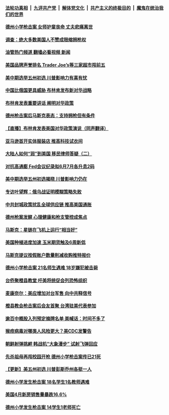 ####  [法轮功真相](../../../../basic/blob/master/README.md?t=05272201) &nbsp;|&nbsp; [九评共产党](../../../../9ping.md/blob/master/README.md?t=05272201) &nbsp;|&nbsp; [解体党文化](../../../../jtdwh.md/blob/master/README.md?t=05272201)  &nbsp;|&nbsp; [共产主义的终极目的](../../../../gczydzjmd.md/blob/master/README.md?t=05272201) &nbsp;|&nbsp; [魔鬼在统治我们的世界](../../../../mgztzwmdsj.md/blob/master/README.md?t=05272201) 

#### [德州小学枪击案 女师护童丧命 丈夫悲痛离世](../pages/prog203/a103439753.md?t=05272201) 

#### [调查：绝大多数美国人不赞成限缩拥枪权](../pages/prog203/a103439662.md?t=05272201) 

#### [油管热门频道 翻墙必看视频 新闻](http://45.76.130.85:81/youtube.html?05272201)

#### [美国品牌声誉排名 Trader Joe’s等三家超市闯前五](../pages/prog203/a103439617.md?t=05272201) 

#### [美中期选举五州初选 川普影响力有喜有忧](../pages/prog203/a103439669.md?t=05272201) 

#### [中国比俄国更具威胁 布林肯发布新对华战略](../pages/prog203/a103439647.md?t=05272201) 

#### [布林肯发表重要讲话 阐明对华政策](../pages/prog203/a103439440.md?t=05272201) 

#### [德州枪击案后马斯克表态：支持拥枪但有条件](../pages/prog203/a103439295.md?t=05272201) 

#### [【直播】布林肯发表美国对华政策演说（同声翻译）](../pages/prog203/a103438271.md?t=05272201) 

#### [亚马逊首开实体服装店 推高科技试衣间](../pages/prog203/a103439087.md?t=05272201) 

#### [大陆人如何“润”到美国 移民律师答疑（二）](../pages/prog203/a103438703.md?t=05272201) 

#### [对抗高通膨 Fed会议纪录拟6月7月各升息2码](../pages/prog203/a103438678.md?t=05272201) 

#### [美中期选举五州初选揭晓 川普影响力仍在](../pages/prog203/a103438620.md?t=05272201) 

#### [专访叶望辉：俄乌战证明模糊策略失败](../pages/prog203/a103438567.md?t=05272201) 

#### [中共封城政策扰乱全球供应链 推高美国通胀](../pages/prog203/a103438412.md?t=05272201) 

#### [德州枪案发酵 心理健康和枪支管控成焦点](../pages/prog203/a103438419.md?t=05272201) 

#### [马斯克：星链在飞机上运行“相当好”](../pages/prog203/a103438354.md?t=05272201) 

#### [美国种植进度加速 玉米期货触及6周新低](../pages/prog203/a103438222.md?t=05272201) 

#### [马斯克提议按假账户数量削减收购推特报价](../pages/prog203/a103438239.md?t=05272201) 

#### [德州小学枪击案 21名师生遇难 18岁嫌犯被击毙](../pages/prog203/a103438212.md?t=05272201) 

#### [台侨聚橙县教堂 吁美将统促会列恐怖组织](../pages/prog203/a103438126.md?t=05272201) 

#### [麦康奈尔：美应增加对台军售 向中共释信号](../pages/prog203/a103438214.md?t=05272201) 

#### [橙县教会枪击案后会友首聚 台湾驻美代表参加](../pages/prog203/a103438124.md?t=05272201) 

#### [逾百中概股入列预定摘牌名单 美喊话：时间不多了](../pages/prog203/a103438068.md?t=05272201) 

#### [猴痘病毒对哪类人风险更大？美CDC发警告](../pages/prog203/a103437983.md?t=05272201) 

#### [朝鲜射弹挑衅 韩战机“大象漫步” 试射飞弹回应](../pages/prog203/a103437854.md?t=05272201) 

#### [先杀祖母再闯校园开枪 德州小学枪击案传已21死](../pages/prog203/a103437771.md?t=05272201) 

#### [【更新】美五州初选 川普彭斯乔州各挺一人](../pages/prog203/a103437745.md?t=05272201) 

#### [德州小学发生枪击案 18名学生1名教师遇难](../pages/prog203/a103437610.md?t=05272201) 

#### [美国4月新房销售量暴跌16.6%](../pages/prog203/a103437562.md?t=05272201) 

#### [德州小学发生枪击案 14学生1老师死亡](../pages/prog203/a103437508.md?t=05272201) 

<img src='http://gfw-breaker.win/goodnews/indexes/prog203.md' width='0px' height='0px'/>
